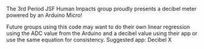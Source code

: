 The 3rd Period JSF Human Impacts group proudly presents a decibel meter powered by an Arduino Micro!

Future groups using this code may want to do their own linear regression using the ADC value from the Arduino and a decibel value using their app or use the same equation for consistency. Suggested app: Decibel X
